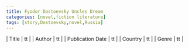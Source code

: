 ```yaml
---
title: Fyodor Dostoevsky Uncles Dream
categories: [novel,fiction literature]
tags: [story,Dostoevsky,novel,Russia]
---
```

        
| Title | tt |
| Author | tt  |
| Publication Date | tt   |
| Country | tt |
| Genre | tt  |
        